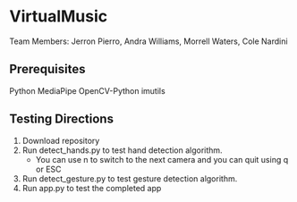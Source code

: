 # VirtualMusic

Team Members: Jerron Pierro, Andra Williams, Morrell Waters, Cole Nardini

## Prerequisites
Python 
MediaPipe
OpenCV-Python
imutils

## Testing Directions

1. Download repository
2. Run detect_hands.py to test hand detection algorithm.
    * You can use n to switch to the next camera and you can quit using q or ESC
3. Run detect_gesture.py to test gesture detection algorithm.
4. Run app.py to test the completed app
